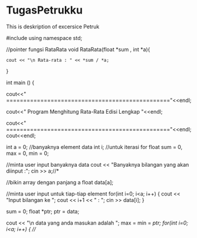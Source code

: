 # TugasPetrukku
This is deskription of excersice Petruk


#include <iostream>
using namespace std;

//pointer fungsi RataRata
void RataRata(float *sum , int *a){
	
	cout << "\n Rata-rata : " << *sum / *a;
	
}
 
int main () {

cout<<"  ================================================"<<endl;

cout<<"   Program Menghitung Rata-Rata Edisi Lengkap "<<endl;

cout<<"  ================================================"<<endl;
cout<<endl;

int a = 0; //banyaknya element data
int i; //untuk iterasi for
float sum = 0, max = 0, min = 0; 

//minta user input banyaknya data
cout << "Banyaknya bilangan yang akan diinput :";
cin >> a;//*

//bikin array dengan panjang a
float data[a];
 
//minta user input untuk tiap-tiap element
for(int i=0; i<a; i++) {
    cout << "Input bilangan ke ";
    cout << i+1 << " : ";
    cin >> data[i];
}

sum = 0;
float *ptr;
ptr = data; 
 
cout << "\n data yang anda masukan adalah ";
max = min = *ptr;
for(int i=0; i<a; i++) { 
//*

